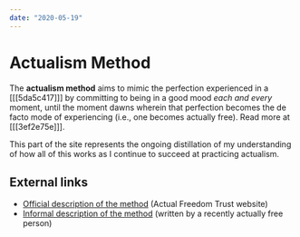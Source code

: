 ```yaml
---
date: "2020-05-19"
---
```


# Actualism Method

The **actualism method** aims to mimic the perfection experienced in a [[[5da5c417]]] by committing to being in a good mood *each and every* moment, until the moment dawns wherein that perfection becomes the de facto mode of experiencing (i.e., one becomes actually free). Read more at [[[3ef2e75e]]].

This part of the site represents the ongoing distillation of my understanding of how all of this works as I continue to succeed at practicing actualism.

## External links

* [Official description of the method](http://www.actualfreedom.com.au/richard/articles/thismomentofbeingalive.htm) (Actual Freedom Trust website)
* [Informal description of the method](https://www.actualists.org/method.html) (written by a recently actually free person)

